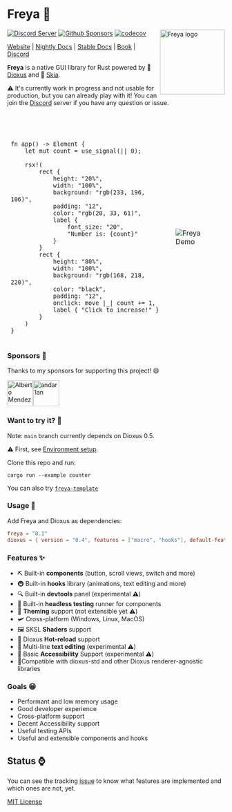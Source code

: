 # Freya 🦀

<a href="https://freyaui.dev/"><img align="right" src="logo.svg" alt="Freya logo" width="150"/></a>

[![Discord Server](https://img.shields.io/discord/1015005816094478347.svg?logo=discord&style=flat-square)](https://discord.gg/sYejxCdewG)
[![Github Sponsors](https://img.shields.io/github/sponsors/marc2332?style=social)](https://github.com/sponsors/marc2332)
[![codecov](https://codecov.io/github/marc2332/freya/branch/main/graph/badge.svg?token=APSGEC84B8)](https://codecov.io/github/marc2332/freya)

[Website](https://freyaui.dev) | [Nightly Docs](https://docs.freyaui.dev/freya) | [Stable Docs](https://docs.rs/freya/latest/freya) | [Book](https://book.freyaui.dev) | [Discord](https://discord.gg/sYejxCdewG)

**Freya** is a native GUI library for Rust powered by 🧬 [Dioxus](https://dioxuslabs.com) and 🎨 [Skia](https://skia.org/). 

⚠️ It's currently work in progress and not usable for production, but you can already play with it! You can join the [Discord](https://discord.gg/sYejxCdewG) server if you have any question or issue. 

<br/>
<br/>

<table>
<tr>
<td style="border:hidden;">

```rust, no_run
fn app() -> Element {
    let mut count = use_signal(|| 0);

    rsx!(
        rect {
            height: "20%",
            width: "100%",
            background: "rgb(233, 196, 106)",
            padding: "12",
            color: "rgb(20, 33, 61)",
            label { 
                font_size: "20", 
                "Number is: {count}"
            }
        }
        rect {
            height: "80%",
            width: "100%",
            background: "rgb(168, 218, 220)",
            color: "black",
            padding: "12",
            onclick: move |_| count += 1,
            label { "Click to increase!" }
        }
    )
}
```
</td>
<td style="border:hidden;">

![Freya Demo](https://github.com/marc2332/freya/assets/38158676/f81a95a2-7add-4dbe-9820-3d3b6b42f6e5)

</td>
</table>

### Sponsors 🤗

Thanks to my sponsors for supporting this project! 😄

<!-- sponsors --><a href="https://github.com/piny4man"><img src="https://github.com/piny4man.png" width="60px" alt="Alberto Mendez" /></a><a href="https://github.com/andar1an"><img src="https://github.com/andar1an.png" width="60px" alt="andar1an" /></a><!-- sponsors -->

### Want to try it? 🤔

Note: `main` branch currently depends on Dioxus 0.5.

⚠️ First, see [Environment setup](https://book.freyaui.dev/setup.html).

Clone this repo and run:

```shell
cargo run --example counter
```

You can also try [`freya-template`](https://github.com/marc2332/freya-template)

### Usage 📜
Add Freya and Dioxus as dependencies:

```toml
freya = "0.1"
dioxus = { version = "0.4", features = ["macro", "hooks"], default-features = false }
```

### Features ✨
- ⛏️ Built-in **components** (button, scroll views, switch and more) 
- 🚇 Built-in **hooks** library (animations, text editing and more)
- 🔍 Built-in **devtools** panel (experimental ⚠️)
- 🧰 Built-in **headless testing** runner for components
- 🎨 **Theming** support (not extensible yet ⚠️)
- 🛩️ Cross-platform (Windows, Linux, MacOS)
- 🖼️ SKSL **Shaders** support
- 🔄️ Dioxus **Hot-reload** support
- 📒 Multi-line **text editing** (experimental ⚠️)
- 🦾 Basic **Accessibility** Support (experimental ⚠️)
- 🧩Compatible with dioxus-std and other Dioxus renderer-agnostic libraries

### Goals 😁
- Performant and low memory usage
- Good developer experience
- Cross-platform support
- Decent Accessibility support 
- Useful testing APIs
- Useful and extensible components and hooks

## Status ⌚

You can see the tracking [issue](https://github.com/marc2332/freya/issues/200) to know what features are implemented and which ones are not, yet.

[MIT License](./LICENSE.md)
